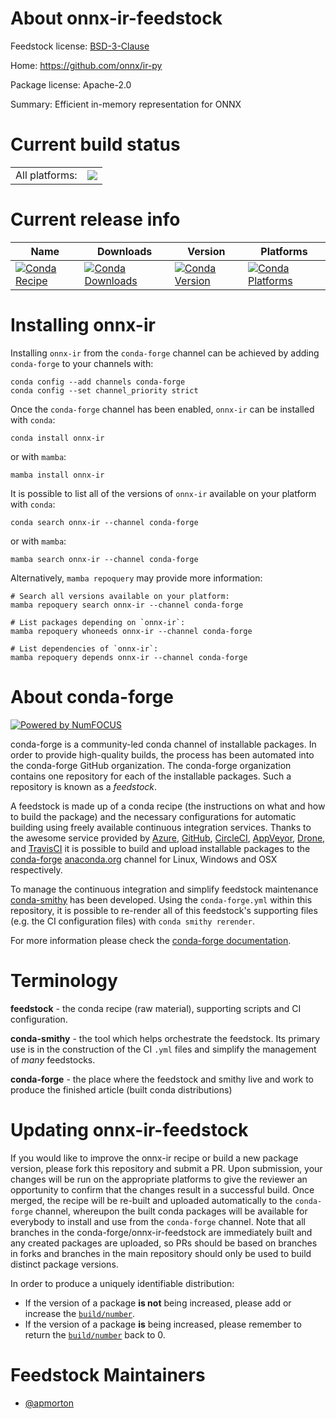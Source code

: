 About onnx-ir-feedstock
=======================

Feedstock license: [BSD-3-Clause](https://github.com/conda-forge/onnx-ir-feedstock/blob/main/LICENSE.txt)

Home: https://github.com/onnx/ir-py

Package license: Apache-2.0

Summary: Efficient in-memory representation for ONNX

Current build status
====================


<table><tr><td>All platforms:</td>
    <td>
      <a href="https://dev.azure.com/conda-forge/feedstock-builds/_build/latest?definitionId=26192&branchName=main">
        <img src="https://dev.azure.com/conda-forge/feedstock-builds/_apis/build/status/onnx-ir-feedstock?branchName=main">
      </a>
    </td>
  </tr>
</table>

Current release info
====================

| Name | Downloads | Version | Platforms |
| --- | --- | --- | --- |
| [![Conda Recipe](https://img.shields.io/badge/recipe-onnx--ir-green.svg)](https://anaconda.org/conda-forge/onnx-ir) | [![Conda Downloads](https://img.shields.io/conda/dn/conda-forge/onnx-ir.svg)](https://anaconda.org/conda-forge/onnx-ir) | [![Conda Version](https://img.shields.io/conda/vn/conda-forge/onnx-ir.svg)](https://anaconda.org/conda-forge/onnx-ir) | [![Conda Platforms](https://img.shields.io/conda/pn/conda-forge/onnx-ir.svg)](https://anaconda.org/conda-forge/onnx-ir) |

Installing onnx-ir
==================

Installing `onnx-ir` from the `conda-forge` channel can be achieved by adding `conda-forge` to your channels with:

```
conda config --add channels conda-forge
conda config --set channel_priority strict
```

Once the `conda-forge` channel has been enabled, `onnx-ir` can be installed with `conda`:

```
conda install onnx-ir
```

or with `mamba`:

```
mamba install onnx-ir
```

It is possible to list all of the versions of `onnx-ir` available on your platform with `conda`:

```
conda search onnx-ir --channel conda-forge
```

or with `mamba`:

```
mamba search onnx-ir --channel conda-forge
```

Alternatively, `mamba repoquery` may provide more information:

```
# Search all versions available on your platform:
mamba repoquery search onnx-ir --channel conda-forge

# List packages depending on `onnx-ir`:
mamba repoquery whoneeds onnx-ir --channel conda-forge

# List dependencies of `onnx-ir`:
mamba repoquery depends onnx-ir --channel conda-forge
```


About conda-forge
=================

[![Powered by
NumFOCUS](https://img.shields.io/badge/powered%20by-NumFOCUS-orange.svg?style=flat&colorA=E1523D&colorB=007D8A)](https://numfocus.org)

conda-forge is a community-led conda channel of installable packages.
In order to provide high-quality builds, the process has been automated into the
conda-forge GitHub organization. The conda-forge organization contains one repository
for each of the installable packages. Such a repository is known as a *feedstock*.

A feedstock is made up of a conda recipe (the instructions on what and how to build
the package) and the necessary configurations for automatic building using freely
available continuous integration services. Thanks to the awesome service provided by
[Azure](https://azure.microsoft.com/en-us/services/devops/), [GitHub](https://github.com/),
[CircleCI](https://circleci.com/), [AppVeyor](https://www.appveyor.com/),
[Drone](https://cloud.drone.io/welcome), and [TravisCI](https://travis-ci.com/)
it is possible to build and upload installable packages to the
[conda-forge](https://anaconda.org/conda-forge) [anaconda.org](https://anaconda.org/)
channel for Linux, Windows and OSX respectively.

To manage the continuous integration and simplify feedstock maintenance
[conda-smithy](https://github.com/conda-forge/conda-smithy) has been developed.
Using the ``conda-forge.yml`` within this repository, it is possible to re-render all of
this feedstock's supporting files (e.g. the CI configuration files) with ``conda smithy rerender``.

For more information please check the [conda-forge documentation](https://conda-forge.org/docs/).

Terminology
===========

**feedstock** - the conda recipe (raw material), supporting scripts and CI configuration.

**conda-smithy** - the tool which helps orchestrate the feedstock.
                   Its primary use is in the construction of the CI ``.yml`` files
                   and simplify the management of *many* feedstocks.

**conda-forge** - the place where the feedstock and smithy live and work to
                  produce the finished article (built conda distributions)


Updating onnx-ir-feedstock
==========================

If you would like to improve the onnx-ir recipe or build a new
package version, please fork this repository and submit a PR. Upon submission,
your changes will be run on the appropriate platforms to give the reviewer an
opportunity to confirm that the changes result in a successful build. Once
merged, the recipe will be re-built and uploaded automatically to the
`conda-forge` channel, whereupon the built conda packages will be available for
everybody to install and use from the `conda-forge` channel.
Note that all branches in the conda-forge/onnx-ir-feedstock are
immediately built and any created packages are uploaded, so PRs should be based
on branches in forks and branches in the main repository should only be used to
build distinct package versions.

In order to produce a uniquely identifiable distribution:
 * If the version of a package **is not** being increased, please add or increase
   the [``build/number``](https://docs.conda.io/projects/conda-build/en/latest/resources/define-metadata.html#build-number-and-string).
 * If the version of a package **is** being increased, please remember to return
   the [``build/number``](https://docs.conda.io/projects/conda-build/en/latest/resources/define-metadata.html#build-number-and-string)
   back to 0.

Feedstock Maintainers
=====================

* [@apmorton](https://github.com/apmorton/)


